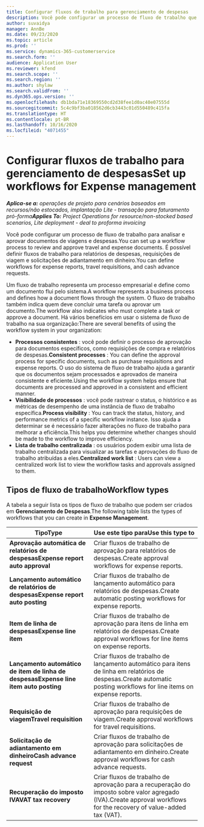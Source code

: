 ```yaml
---
title: Configurar fluxos de trabalho para gerenciamento de despesas
description: Você pode configurar um processo de fluxo de trabalho que é usado para analisar e aprovar documentos de viagens e despesas.
author: suvaidya
manager: AnnBe
ms.date: 09/23/2020
ms.topic: article
ms.prod: ''
ms.service: dynamics-365-customerservice
ms.search.form: ''
audience: Application User
ms.reviewer: kfend
ms.search.scope: ''
ms.search.region: ''
ms.author: shylaw
ms.search.validFrom: ''
ms.dyn365.ops.version: ''
ms.openlocfilehash: db1bda71e18369550cd2d38fee1d0ac40e07555d
ms.sourcegitcommit: 5c4c9bf3ba018562d6cb3443c01d550489c415fa
ms.translationtype: HT
ms.contentlocale: pt-BR
ms.lasthandoff: 10/16/2020
ms.locfileid: "4071455"
---
```

# <a name="set-up-workflows-for-expense-management"></a><span data-ttu-id="a41be-103">Configurar fluxos de trabalho para gerenciamento de despesas</span><span class="sxs-lookup"><span data-stu-id="a41be-103">Set up workflows for Expense management</span></span>

<span data-ttu-id="a41be-104">_**Aplica-se a:** operações de projeto para cenários baseados em recursos/não estocados, implantação Lite - transação para faturamento pró-forma_</span><span class="sxs-lookup"><span data-stu-id="a41be-104">_**Applies To:** Project Operations for resource/non-stocked based scenarios, Lite deployment - deal to proforma invoicing_</span></span>

<span data-ttu-id="a41be-105">Você pode configurar um processo de fluxo de trabalho para analisar e aprovar documentos de viagens e despesas.</span><span class="sxs-lookup"><span data-stu-id="a41be-105">You can set up a workflow process to review and approve travel and expense documents.</span></span> <span data-ttu-id="a41be-106">É possível definir fluxos de trabalho para relatórios de despesas, requisições de viagem e solicitações de adiantamento em dinheiro.</span><span class="sxs-lookup"><span data-stu-id="a41be-106">You can define workflows for expense reports, travel requisitions, and cash advance requests.</span></span>

<span data-ttu-id="a41be-107">Um fluxo de trabalho representa um processo empresarial e define como um documento flui pelo sistema.</span><span class="sxs-lookup"><span data-stu-id="a41be-107">A workflow represents a business process and defines how a document flows through the system.</span></span> <span data-ttu-id="a41be-108">O fluxo de trabalho também indica quem deve concluir uma tarefa ou aprovar um documento.</span><span class="sxs-lookup"><span data-stu-id="a41be-108">The workflow also indicates who must complete a task or approve a document.</span></span> <span data-ttu-id="a41be-109">Há vários benefícios em usar o sistema de fluxo de trabalho na sua organização:</span><span class="sxs-lookup"><span data-stu-id="a41be-109">There are several benefits of using the workflow system in your organization:</span></span>

- <span data-ttu-id="a41be-110">**Processos consistentes** : você pode definir o processo de aprovação para documentos específicos, como requisições de compra e relatórios de despesas.</span><span class="sxs-lookup"><span data-stu-id="a41be-110">**Consistent processes** : You can define the approval process for specific documents, such as purchase requisitions and expense reports.</span></span> <span data-ttu-id="a41be-111">O uso do sistema de fluxo de trabalho ajuda a garantir que os documentos sejam processados e aprovados de maneira consistente e eficiente.</span><span class="sxs-lookup"><span data-stu-id="a41be-111">Using the workflow system helps ensure that documents are processed and approved in a consistent and efficient manner.</span></span>
- <span data-ttu-id="a41be-112">**Visibilidade de processos** : você pode rastrear o status, o histórico e as métricas de desempenho de uma instância de fluxo de trabalho específica.</span><span class="sxs-lookup"><span data-stu-id="a41be-112">**Process visibility** : You can track the status, history, and performance metrics of a specific workflow instance.</span></span> <span data-ttu-id="a41be-113">Isso ajuda a determinar se é necessário fazer alterações no fluxo de trabalho para melhorar a eficiência.</span><span class="sxs-lookup"><span data-stu-id="a41be-113">This helps you determine whether changes should be made to the workflow to improve efficiency.</span></span>
- <span data-ttu-id="a41be-114">**Lista de trabalho centralizada** : os usuários podem exibir uma lista de trabalho centralizada para visualizar as tarefas e aprovações do fluxo de trabalho atribuídas a eles.</span><span class="sxs-lookup"><span data-stu-id="a41be-114">**Centralized work list** : Users can view a centralized work list to view the workflow tasks and approvals assigned to them.</span></span> 

## <a name="workflow-types"></a><span data-ttu-id="a41be-115">Tipos de fluxo de trabalho</span><span class="sxs-lookup"><span data-stu-id="a41be-115">Workflow types</span></span>

<span data-ttu-id="a41be-116">A tabela a seguir lista os tipos de fluxo de trabalho que podem ser criados em **Gerenciamento de Despesas**.</span><span class="sxs-lookup"><span data-stu-id="a41be-116">The following table lists the types of workflows that you can create in **Expense Management**.</span></span>


|              <span data-ttu-id="a41be-117"><strong>Tipo</strong></span><span class="sxs-lookup"><span data-stu-id="a41be-117"><strong>Type</strong></span></span>              |                   <span data-ttu-id="a41be-118"><strong>Use este tipo para</strong></span><span class="sxs-lookup"><span data-stu-id="a41be-118"><strong>Use this type to</strong></span></span>                   |
|-------------------------------------------------|-----------------------------------------------------------------------|
|   <span data-ttu-id="a41be-119"><strong>Aprovação automática de relatórios de despesas</strong></span><span class="sxs-lookup"><span data-stu-id="a41be-119"><strong>Expense report auto approval</strong></span></span> |            <span data-ttu-id="a41be-120">Criar fluxos de trabalho de aprovação para relatórios de despesas.</span><span class="sxs-lookup"><span data-stu-id="a41be-120">Create approval workflows for expense reports.</span></span>             |
|  <span data-ttu-id="a41be-121"><strong>Lançamento automático de relatórios de despesas</strong></span><span class="sxs-lookup"><span data-stu-id="a41be-121"><strong>Expense report auto posting</strong></span></span>   |        <span data-ttu-id="a41be-122">Criar fluxos de trabalho de lançamento automático para relatórios de despesas.</span><span class="sxs-lookup"><span data-stu-id="a41be-122">Create automatic posting workflows for expense reports.</span></span>        |
|       <span data-ttu-id="a41be-123"><strong>Item de linha de despesas</strong></span><span class="sxs-lookup"><span data-stu-id="a41be-123"><strong>Expense line item</strong></span></span>        |     <span data-ttu-id="a41be-124">Criar fluxos de trabalho de aprovação para itens de linha em relatórios de despesas.</span><span class="sxs-lookup"><span data-stu-id="a41be-124">Create approval workflows for line items on expense reports.</span></span>      |
| <span data-ttu-id="a41be-125"><strong>Lançamento automático de item de linha de despesas</strong></span><span class="sxs-lookup"><span data-stu-id="a41be-125"><strong>Expense line item auto posting</strong></span></span> | <span data-ttu-id="a41be-126">Criar fluxos de trabalho de lançamento automático para itens de linha em relatórios de despesas.</span><span class="sxs-lookup"><span data-stu-id="a41be-126">Create automatic posting workflows for line items on expense reports.</span></span> |
|       <span data-ttu-id="a41be-127"><strong>Requisição de viagem</strong></span><span class="sxs-lookup"><span data-stu-id="a41be-127"><strong>Travel requisition</strong></span></span>       |          <span data-ttu-id="a41be-128">Criar fluxos de trabalho de aprovação para requisições de viagem.</span><span class="sxs-lookup"><span data-stu-id="a41be-128">Create approval workflows for travel requisitions.</span></span>           |
|      <span data-ttu-id="a41be-129"><strong>Solicitação de adiantamento em dinheiro</strong></span><span class="sxs-lookup"><span data-stu-id="a41be-129"><strong>Cash advance request</strong></span></span>      |         <span data-ttu-id="a41be-130">Criar fluxos de trabalho de aprovação para solicitações de adiantamento em dinheiro.</span><span class="sxs-lookup"><span data-stu-id="a41be-130">Create approval workflows for cash advance requests.</span></span>          |
|        <span data-ttu-id="a41be-131"><strong>Recuperação do imposto IVA</strong></span><span class="sxs-lookup"><span data-stu-id="a41be-131"><strong>VAT tax recovery</strong></span></span>        | <span data-ttu-id="a41be-132">Criar fluxos de trabalho de aprovação para a recuperação do imposto sobre valor agregado (IVA).</span><span class="sxs-lookup"><span data-stu-id="a41be-132">Create approval workflows for the recovery of value-added tax (VAT).</span></span>  |
